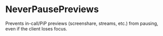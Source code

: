 # NeverPausePreviews

Prevents in-call/PiP previews (screenshare, streams, etc.) from pausing, even if the client loses focus.
